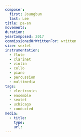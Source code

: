 ```yaml
---
composer:
  first: Joungbum
  last: Lee
title: pa-an
movements:
duration:
yearComposed: 2017
commissionedOrWrittenFor: written
size: sextet
instrumentation:
  - flute
  - clarinet
  - violin
  - cello
  - piano
  - percussion
  - multimedia
tags:
  - electronics
  - ensemble
  - sextet
  - uchicago
  - conducted
media:
  - title:
    type:
    url:
---
```

